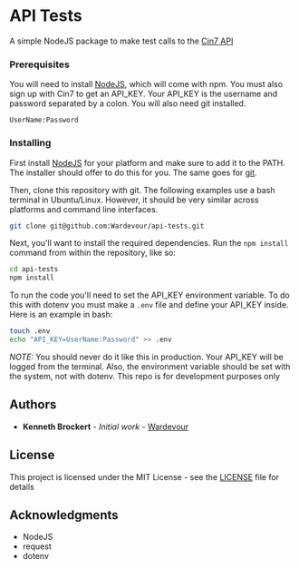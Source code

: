 # API Tests

A simple NodeJS package to make test calls to the
  [Cin7 API](https://api.cin7.com/API/Help)

### Prerequisites

You will need to install [NodeJS](https://nodejs.org), which will come with
  npm. You must also sign up with Cin7 to get an API_KEY. Your API_KEY is the
  username and password separated by a colon. You will also need git installed.

```
UserName:Password
```

### Installing

First install [NodeJS](https://nodejs.org/en/download/) for your platform and
  make sure to add it to the PATH. The installer should offer to do this for
  you. The same goes for [git](https://git-scm.com/downloads).

Then, clone this repository with git. The following examples use a bash
  terminal in Ubuntu/Linux. However, it should be very similar across platforms
  and command line interfaces.

```bash
git clone git@github.com:Wardevour/api-tests.git
```

Next, you'll want to install the required dependencies. Run the `npm install`
  command from within the repository, like so:

```bash
cd api-tests
npm install
```

To run the code you'll need to set the API_KEY environment variable. To do this
  with dotenv you must make a `.env` file and define your API_KEY inside. Here
  is an example in bash:

```bash
touch .env
echo "API_KEY=UserName:Password" >> .env
```

*NOTE:* You should never do it like this in production. Your API_KEY will be
  logged from the terminal. Also, the environment variable should be set with
  the system, not with dotenv. This repo is for development purposes only

## Authors

* **Kenneth Brockert** - *Initial work* - [Wardevour](https://github.com/Wardevour)

## License

This project is licensed under the MIT License - see the [LICENSE](LICENSE) file for details

## Acknowledgments

* NodeJS
* request
* dotenv
